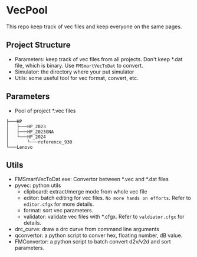 # VecPool
This repo keep track of vec files and keep everyone on the same pages.

## Project Structure
- Parameters: keep track of vec files from all projects. Don't keep *.dat file, which is binary. Use `FMSmartVecToDat` to convert.
- Simulator: the directory where your put simulator
- Utils: some useful tool for vec format, convert, etc.

## Parameters
- Pool of project *.vec files
```
├───HP
│   ├───HP_2023
│   ├───HP_2023GNA
│   └───HP_2024
│       └───reference_930
└───Lenovo
```

## Utils
* FMSmartVecToDat.exe: Convertor between *.vec and *.dat files
* pyvec: python utils
  * clipboard: extract/merge mode from whole vec file
  * editor: batch editing for vec files. `No more hands on efforts`. Refer to `editor.cfgx` for more details.
  * format: sort vec parameters.
  * validator: validate vec files with *.cfgx. Refer to `valdiator.cfgx` for details.
* drc_curve: draw a drc curve from command line arguments
* qconvertor: a python script to conver hex, floating number, dB value.
* FMConvertor: a python script to batch convert d2v/v2d and sort parameters.
